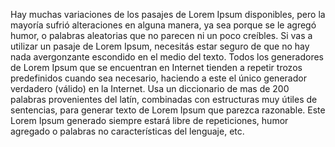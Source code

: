 Hay muchas variaciones de los pasajes de Lorem Ipsum
disponibles, pero la mayoría sufrió alteraciones en
alguna manera, ya sea porque se le agregó humor, o
palabras aleatorias que no parecen ni un poco creíbles.
Si vas a utilizar un pasaje de Lorem Ipsum, necesitás
estar seguro de que no hay nada avergonzante escondido
en el medio del texto. Todos los generadores de Lorem
Ipsum que se encuentran en Internet tienden a repetir
trozos predefinidos cuando sea necesario, haciendo a
este el único generador verdadero (válido) en la
Internet. Usa un diccionario de mas de 200 palabras
provenientes del latín, combinadas con estructuras muy
útiles de sentencias, para generar texto de Lorem Ipsum
que parezca razonable. Este Lorem Ipsum generado siempre
estará libre de repeticiones, humor agregado o palabras
no características del lenguaje, etc.